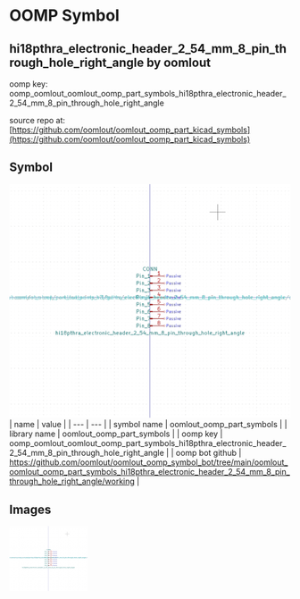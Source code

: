 # OOMP Symbol  
## hi18pthra_electronic_header_2_54_mm_8_pin_through_hole_right_angle  by oomlout  
  
oomp key: oomp_oomlout_oomlout_oomp_part_symbols_hi18pthra_electronic_header_2_54_mm_8_pin_through_hole_right_angle  
  
source repo at: [https://github.com/oomlout/oomlout_oomp_part_kicad_symbols](https://github.com/oomlout/oomlout_oomp_part_kicad_symbols)  
## Symbol  
  
[![working.png](working_600.png)](working.png)  
| name | value | 
| --- | --- | 
| symbol name | oomlout_oomp_part_symbols | 
| library name | oomlout_oomp_part_symbols | 
| oomp key | oomp_oomlout_oomlout_oomp_part_symbols_hi18pthra_electronic_header_2_54_mm_8_pin_through_hole_right_angle | 
| oomp bot github | https://github.com/oomlout/oomlout_oomp_symbol_bot/tree/main/oomlout_oomlout_oomp_part_symbols_hi18pthra_electronic_header_2_54_mm_8_pin_through_hole_right_angle/working | 
## Images  
  
[![working.png](working_140.png)](working.png)  
